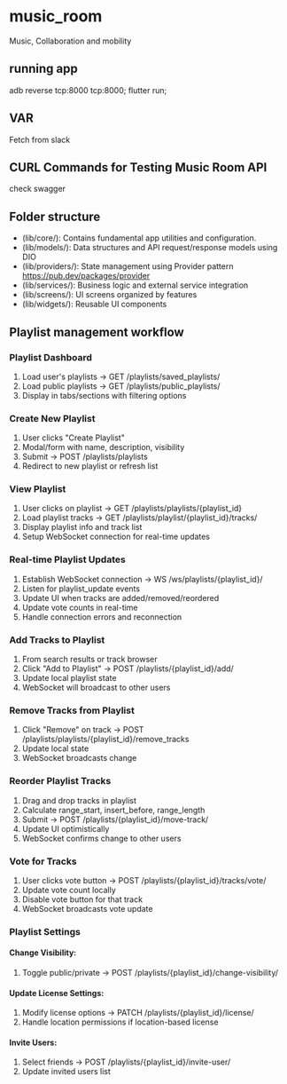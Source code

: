 # music_room

Music, Collaboration and mobility

## running app
adb reverse tcp:8000 tcp:8000; flutter run;

## VAR

Fetch from slack

## CURL Commands for Testing Music Room API

check swagger

## Folder structure

- (lib/core/): Contains fundamental app utilities and configuration.
- (lib/models/): Data structures and API request/response models using DIO
- (lib/providers/): State management using Provider pattern https://pub.dev/packages/provider
- (lib/services/): Business logic and external service integration
- (lib/screens/): UI screens organized by features
- (lib/widgets/): Reusable UI components

## Playlist management workflow

### Playlist Dashboard
1. Load user's playlists → GET /playlists/saved_playlists/
2. Load public playlists → GET /playlists/public_playlists/
3. Display in tabs/sections with filtering options

### Create New Playlist
1. User clicks "Create Playlist"
2. Modal/form with name, description, visibility
3. Submit -> POST /playlists/playlists
4. Redirect to new playlist or refresh list

### View Playlist
1. User clicks on playlist -> GET /playlists/playlists/{playlist_id}
2. Load playlist tracks -> GET /playlists/playlist/{playlist_id}/tracks/
3. Display playlist info and track list
4. Setup WebSocket connection for real-time updates

### Real-time Playlist Updates
1. Establish WebSocket connection -> WS /ws/playlists/{playlist_id}/
2. Listen for playlist_update events
3. Update UI when tracks are added/removed/reordered
4. Update vote counts in real-time
5. Handle connection errors and reconnection

### Add Tracks to Playlist
1. From search results or track browser
2. Click "Add to Playlist" -> POST /playlists/{playlist_id}/add/
3. Update local playlist state
4. WebSocket will broadcast to other users

### Remove Tracks from Playlist
1. Click "Remove" on track -> POST /playlists/playlists/{playlist_id}/remove_tracks
2. Update local state
3. WebSocket broadcasts change

### Reorder Playlist Tracks
1. Drag and drop tracks in playlist
2. Calculate range_start, insert_before, range_length
3. Submit -> POST /playlists/{playlist_id}/move-track/
4. Update UI optimistically
5. WebSocket confirms change to other users

### Vote for Tracks
1. User clicks vote button -> POST /playlists/{playlist_id}/tracks/vote/
2. Update vote count locally
3. Disable vote button for that track
4. WebSocket broadcasts vote update

### Playlist Settings

#### Change Visibility:
1. Toggle public/private → POST /playlists/{playlist_id}/change-visibility/

#### Update License Settings:
1. Modify license options → PATCH /playlists/{playlist_id}/license/
2. Handle location permissions if location-based license

#### Invite Users:
1. Select friends → POST /playlists/{playlist_id}/invite-user/
2. Update invited users list
